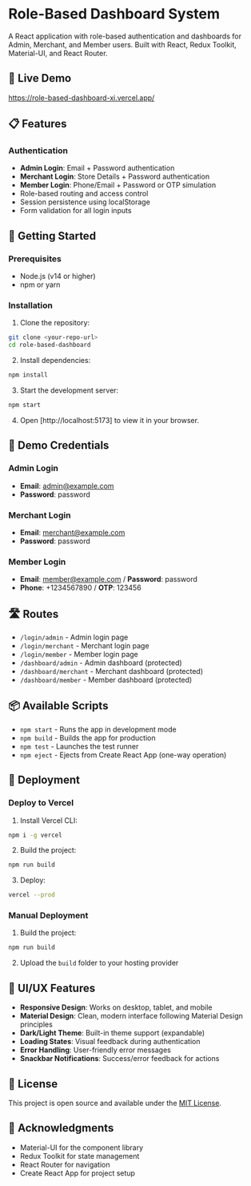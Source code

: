 # Role-Based Dashboard System

A React application with role-based authentication and dashboards for Admin, Merchant, and Member users. Built with React, Redux Toolkit, Material-UI, and React Router.

## 🚀 Live Demo

https://role-based-dashboard-xi.vercel.app/

## 📋 Features

### Authentication
- **Admin Login**: Email + Password authentication
- **Merchant Login**: Store Details + Password authentication  
- **Member Login**: Phone/Email + Password or OTP simulation
- Role-based routing and access control
- Session persistence using localStorage
- Form validation for all login inputs


## 🚀 Getting Started

### Prerequisites
- Node.js (v14 or higher)
- npm or yarn

### Installation

1. Clone the repository:
```bash
git clone <your-repo-url>
cd role-based-dashboard
```

2. Install dependencies:
```bash
npm install
```

3. Start the development server:
```bash
npm start
```

4. Open [http://localhost:5173] to view it in your browser.

## 🔐 Demo Credentials

### Admin Login
- **Email**: admin@example.com
- **Password**: password

### Merchant Login  
- **Email**: merchant@example.com
- **Password**: password

### Member Login
- **Email**: member@example.com / **Password**: password
- **Phone**: +1234567890 / **OTP**: 123456

## 🛣️ Routes

- `/login/admin` - Admin login page
- `/login/merchant` - Merchant login page  
- `/login/member` - Member login page
- `/dashboard/admin` - Admin dashboard (protected)
- `/dashboard/merchant` - Merchant dashboard (protected)
- `/dashboard/member` - Member dashboard (protected)



## 📦 Available Scripts

- `npm start` - Runs the app in development mode
- `npm build` - Builds the app for production
- `npm test` - Launches the test runner
- `npm eject` - Ejects from Create React App (one-way operation)

## 🚢 Deployment

### Deploy to Vercel

1. Install Vercel CLI:
```bash
npm i -g vercel
```

2. Build the project:
```bash
npm run build
```

3. Deploy:
```bash
vercel --prod
```

### Manual Deployment

1. Build the project:
```bash
npm run build
```

2. Upload the `build` folder to your hosting provider

## 🎨 UI/UX Features

- **Responsive Design**: Works on desktop, tablet, and mobile
- **Material Design**: Clean, modern interface following Material Design principles
- **Dark/Light Theme**: Built-in theme support (expandable)
- **Loading States**: Visual feedback during authentication
- **Error Handling**: User-friendly error messages
- **Snackbar Notifications**: Success/error feedback for actions


## 📄 License

This project is open source and available under the [MIT License](LICENSE).

## 🙏 Acknowledgments

- Material-UI for the component library
- Redux Toolkit for state management
- React Router for navigation
- Create React App for project setup